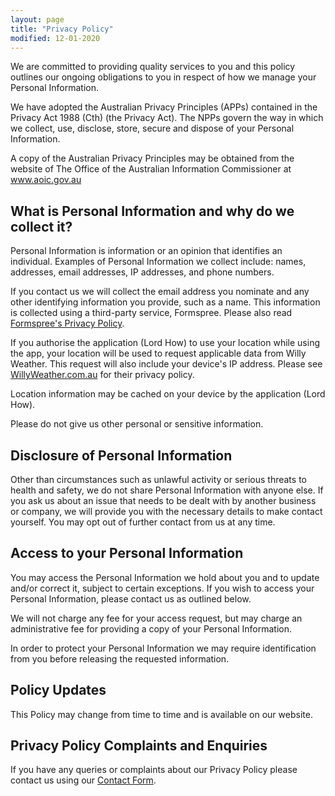 ```yaml
---
layout: page
title: "Privacy Policy"
modified: 12-01-2020
---
```


We are committed to providing quality services to you and this policy outlines our ongoing obligations to you in respect of how we manage your Personal Information.

We have adopted the Australian Privacy Principles (APPs) contained in the Privacy Act 1988 (Cth) (the Privacy Act). The NPPs govern the way in which we collect, use, disclose, store, secure and dispose of your Personal Information.

A copy of the Australian Privacy Principles may be obtained from the website of The Office of the Australian Information Commissioner at www.aoic.gov.au

## What is Personal Information and why do we collect it?

Personal Information is information or an opinion that identifies an individual. Examples of Personal Information we collect include: names, addresses, email addresses, IP addresses, and phone numbers.

If you contact us we will collect the email address you nominate and any other identifying information you provide, such as a name. This information is collected using a third-party service, Formspree. Please also read [Formspree's Privacy Policy](https://formspree.io/legal/privacy-policy).

If you authorise the application (Lord How) to use your location while using the app, your location will be used to request applicable data from Willy Weather. This request will also include your device's IP address. Please see [WillyWeather.com.au](https://www.willyweather.com.au/terms.html) for their privacy policy.

Location information may be cached on your device by the application (Lord How).

Please do not give us other personal or sensitive information.

## Disclosure of Personal Information

Other than circumstances such as unlawful activity or serious threats to health and safety, we do not share Personal Information with anyone else. If you ask us about an issue that needs to be dealt with by another business or company, we will provide you with the necessary details to make contact yourself. You may opt out of further contact from us at any time.

## Access to your Personal Information

You may access the Personal Information we hold about you and to update and/or correct it, subject to certain exceptions. If you wish to access your Personal Information, please contact us as outlined below.

We will not charge any fee for your access request, but may charge an administrative fee for providing a copy of your Personal Information.

In order to protect your Personal Information we may require identification from you before releasing the requested information.

## Policy Updates

This Policy may change from time to time and is available on our website.

## Privacy Policy Complaints and Enquiries

If you have any queries or complaints about our Privacy Policy please contact us using our [Contact Form](/lord-how/contact).
